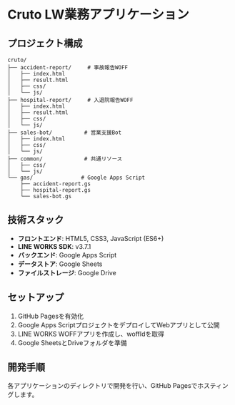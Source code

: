 # Cruto LW業務アプリケーション

## プロジェクト構成

```
cruto/
├── accident-report/     # 事故報告WOFF
│   ├── index.html
│   ├── result.html
│   ├── css/
│   └── js/
├── hospital-report/     # 入退院報告WOFF
│   ├── index.html
│   ├── result.html
│   ├── css/
│   └── js/
├── sales-bot/          # 営業支援Bot
│   ├── index.html
│   ├── css/
│   └── js/
├── common/             # 共通リソース
│   ├── css/
│   └── js/
└── gas/               # Google Apps Script
    ├── accident-report.gs
    ├── hospital-report.gs
    └── sales-bot.gs
```

## 技術スタック

- **フロントエンド**: HTML5, CSS3, JavaScript (ES6+)
- **LINE WORKS SDK**: v3.7.1
- **バックエンド**: Google Apps Script
- **データストア**: Google Sheets
- **ファイルストレージ**: Google Drive

## セットアップ

1. GitHub Pagesを有効化
2. Google Apps ScriptプロジェクトをデプロイしてWebアプリとして公開
3. LINE WORKS WOFFアプリを作成し、woffIdを取得
4. Google SheetsとDriveフォルダを準備

## 開発手順

各アプリケーションのディレクトリで開発を行い、GitHub Pagesでホスティングします。